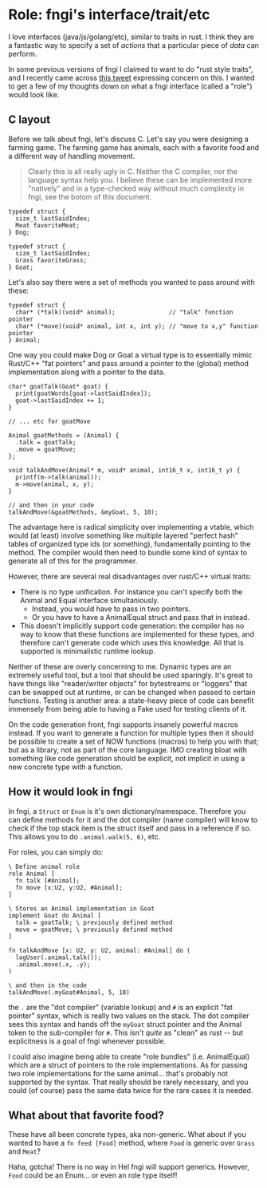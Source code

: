 # Role: fngi's interface/trait/etc

I love interfaces (java/js/golang/etc), similar to traits in rust. I think they
are a fantastic way to specify a set of _actions_ that a particular piece of
_data_ can perform.

In some previous versions of fngi I claimed to want to do "rust style traits",
and I recently came across
[this tweet](https://merveilles.town/@neauoire/107038809041856242) expressing
concern on this. I wanted to get a few of my thoughts down on what a fngi
interface (called a "role") would look like.

## C layout

Before we talk about fngi, let's discuss C. Let's say you were designing a
farming game. The farming game has animals, each with a favorite food and
a different way of handling movement.

> Clearly this is all really ugly in C. Neither the C compiler, nor the language
> syntax help you. I believe these can be implemented more "natively" and in a
> type-checked way without much complexity in fngi, see the botom of this
> document.

```
typedef struct {
  size_t lastSaidIndex;
  Meat favoriteMeat;
} Dog;

typedef struct {
  size_t lastSaidIndex;
  Grass favoriteGrass;
} Goat;
```

Let's also say there were a set of methods you wanted to pass around with these:

```
typedef struct {
  char* (*talk)(void* animal);               // "talk" function pointer
  char* (*move)(void* animal, int x, int y); // "move to x,y" function pointer
} Animal;
```

One way you could make Dog or Goat a virtual type is to essentially mimic
Rust/C++ "fat pointers" and pass around a pointer to the (global) method
implementation along with a pointer to the data.

```
char* goatTalk(Goat* goat) {
  print(goatWords[goat->lastSaidIndex]);
  goat->lastSaidIndex += 1;
}

// ... etc for goatMove

Animal goatMethods = (Animal) {
  .talk = goatTalk;
  .move = goatMove;
};

void talkAndMove(Animal* m, void* animal, int16_t x, int16_t y) {
  printf(m->talk(animal));
  m->move(animal, x, y);
}

// and then in your code
talkAndMove(&goatMethods, &myGoat, 5, 10);
```

The advantage here is radical simplicity over implementing a vtable, which would
(at least) involve something like multiple layered "perfect hash" tables of
organized type ids (or something), fundamentally pointing to the method. The
compiler would then need to bundle some kind of syntax to generate all of this
for the programmer.

However, there are several real disadvantages over rust/C++ virtual traits:

* There is no type unification. For instance you can't specify both the Animal
  and Equal interface simultaniously.
  * Instead, you would have to pass in two pointers.
  * Or you have to have a AnimalEqual struct and pass that in instead.
* This doesn't implicitly support code generation: the compiler has no way to
  know that these functions are implemented for these types, and therefore can't
  generate code which uses this knowledge. All that is supported is minimalistic
  runtime lookup.

Neither of these are overly concerning to me. Dynamic types are an extremely
useful tool, but a tool that should be used sparingly. It's great to have things
like "reader/writer objects" for bytestreams or "loggers" that can be swapped
out at runtime, or can be changed when passed to certain functions. Testing
is another area: a state-heavy piece of code can benefit immensely from being
able to having a Fake used for testing clients of it.

On the code generation front, fngi supports insanely powerful macros instead. If
you want to generate a function for multiple types then it should be possible to
create a set of NOW functions (macros) to help you with that; but as a
library, not as part of the core language. IMO creating bloat with something
like code generation should be explicit, not implicit in using a new concrete
type with a function.

## How it would look in fngi

In fngi, a `Struct` or `Enum` is it's own dictionary/namespace. Therefore you
can define methods for it and the dot compiler (name compiler) will know to
check if the top stack item is the struct itself and pass in a reference if so.
This allows you to do `.animal.walk(5, 6)`, etc.

For roles, you can simply do:

```
\ Define animal role
role Animal [
  fn talk [#Animal];
  fn move [x:U2, y:U2, #Animal];
]

\ Stores an Animal implementation in Goat
implement Goat do Animal [
  talk = goatTalk; \ previously defined method
  move = goatMove; \ previously defined method
]

fn talkAndMove [x: U2, y: U2, animal: #Animal] do (
  logUser(.animal.talk());
  .animal.move(.x, .y);
)

\ and then in the code
talkAndMove(.myGoat#Animal, 5, 10)
```

the `.` are the "dot compiler" (variable lookup) and `#` is an explicit "fat
pointer" syntax, which is really two values on the stack. The dot compiler sees
this syntax and hands off the `myGoat` struct pointer and the Animal token to
the sub-compiler for `#`.  This isn't _quite_ as "clean" as rust -- but
explicitness is a goal of fngi whenever possible.

I could also imagine being able to create "role bundles" (i.e. AnimalEqual)
which are a struct of pointers to the role implementations. As for passing
two role implementations for the same animal... that's probably not
supported by the syntax. That really should be rarely necessary, and you could
(of course) pass the same data twice for the rare cases it is needed.

## What about that favorite food?
These have all been concrete types, aka non-generic. What about if you wanted to
have a `fn feed [Food]` method, where `Food` is generic over `Grass` and `Meat`?

Haha, gotcha! There is no way in Hel fngi will support generics.  However,
`Food` could be an Enum... or even an role type itself!

